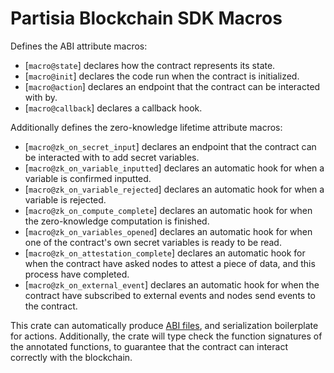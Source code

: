 # Partisia Blockchain SDK Macros

Defines the ABI attribute macros:

- [`macro@state`] declares how the contract represents its state.
- [`macro@init`] declares the code run when the contract is initialized.
- [`macro@action`] declares an endpoint that the contract can be interacted with by.
- [`macro@callback`] declares a callback hook.

Additionally defines the zero-knowledge lifetime attribute macros:

- [`macro@zk_on_secret_input`] declares an endpoint that the contract can be interacted with to add secret variables.
- [`macro@zk_on_variable_inputted`] declares an automatic hook for when a variable is confirmed inputted.
- [`macro@zk_on_variable_rejected`] declares an automatic hook for when a variable is rejected.
- [`macro@zk_on_compute_complete`] declares an automatic hook for when the zero-knowledge computation is finished.
- [`macro@zk_on_variables_opened`] declares an automatic hook for when one of the contract's own secret variables is ready to be read.
- [`macro@zk_on_attestation_complete`] declares an automatic hook for when the contract have
asked nodes to attest a piece of data, and this process have completed.
- [`macro@zk_on_external_event`] declares an automatic hook for when the contract have subscribed to external events and nodes send events to the contract.


This crate can automatically produce [ABI files](https://partisiablockchain.gitlab.io/documentation/smart-contracts/smart-contract-binary-formats.html),
and serialization boilerplate for actions. Additionally, the crate will type check the
function signatures of the annotated functions, to guarantee that the contract can interact
correctly with the blockchain.


